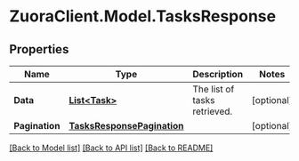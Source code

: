 # ZuoraClient.Model.TasksResponse

## Properties

Name | Type | Description | Notes
------------ | ------------- | ------------- | -------------
**Data** | [**List&lt;Task&gt;**](Task.md) | The list of tasks retrieved.  | [optional] 
**Pagination** | [**TasksResponsePagination**](TasksResponsePagination.md) |  | [optional] 

[[Back to Model list]](../README.md#documentation-for-models) [[Back to API list]](../README.md#documentation-for-api-endpoints) [[Back to README]](../README.md)

